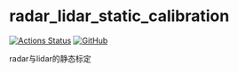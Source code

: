 # radar_lidar_static_calibration

[![Actions Status](https://github.com/gloryhry/radar_lidar_static_calibration/workflows/CI/badge.svg)](https://github.com/gloryhry/radar_lidar_static_calibration)
[![GitHub](https://img.shields.io/github/license/gloryhry/radar_lidar_static_calibration)](https://github.com/gloryhry/radar_lidar_static_calibration/blob/master/LICENSE)


radar与lidar的静态标定
